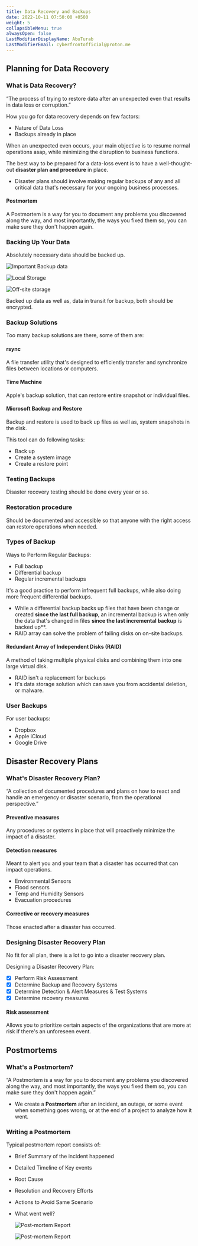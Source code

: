 ```yaml
---
title: Data Recovery and Backups
date: 2022-10-11 07:50:00 +0500
weight: 5
collapsibleMenu: true
alwaysOpen: false
LastModifierDisplayName: AbuTurab
LastModifierEmail: cyberfrontofficial@proton.me
---
```


## **Planning for Data Recovery**

### **What is Data Recovery?**
  
  “The process of trying to restore data after an unexpected even that results in data loss or corruption.”
  
  How you go for data recovery depends on few factors:
  + Nature of Data Loss
  + Backups already in place
  
  When an unexpected even occurs, your main objective is to resume normal operations asap, while minimizing the disruption to business functions.
  
  The best way to be prepared for a data-loss event is to have a well-thought-out **disaster plan and procedure** in place.
  + Disaster plans should involve making regular backups of any and all critical data that's necessary for your ongoing business processes.

#### Postmortem
  
  A Postmortem is a way for you to document any problems you discovered along the way, and most importantly, the ways you fixed them so, you can make sure they don't happen again.

### Backing Up Your Data
  
  Absolutely necessary data should be backed up.
  
  ![Important Backup data](/notes/Data%20Recovery%20and%20Backups.png)
  
  ![Local Storage](/notes/Data%20Recovery%20and%20Backups-1.png)
  
  ![Off-site storage](/notes/Data%20Recovery%20and%20Backups-2.png)
  
  Backed up data as well as, data in transit for backup, both should be encrypted.

### **Backup Solutions**
  
  Too many backup solutions are there, some of them are:

#### rsync
  
  A file transfer utility that's designed to efficiently transfer and synchronize files between locations or computers.
#### Time Machine
  
  Apple's backup solution, that can restore entire snapshot or individual files.

#### Microsoft Backup and Restore
  
  Backup and restore is used to back up files as well as, system snapshots in the disk.
  
  This tool can do following tasks:
  + Back up
  + Create a system image
  + Create a restore point

### **Testing Backups**
  
  Disaster recovery testing should be done every year or so.

### Restoration procedure
  
  Should be documented and accessible so that anyone with the right access can restore operations when needed.

### **Types of Backup**
  
  Ways to Perform Regular Backups:
  + Full backup
  + Differential backup
  + Regular incremental backups
  
  It's a good practice to perform infrequent full backups, while also doing more frequent differential backups.
  + While a differential backup backs up files that have been change or created **since the last full backup**, an incremental backup is when only the data that's changed in files **since the last incremental backup** is backed up**.
  + RAID array can solve the problem of failing disks on on-site backups.

#### Redundant Array of Independent Disks (RAID)
  
  A method of taking multiple physical disks and combining them into one large virtual disk.
  + RAID isn't a replacement for backups
  + It's data storage solution which can save you from accidental deletion, or malware.

### User Backups
  
  For user backups:
  + Dropbox
  + Apple iCloud
  + Google Drive

## **Disaster Recovery Plans**

### **What's Disaster Recovery Plan?**
  
  “A collection of documented procedures and plans on how to react and handle an emergency or disaster scenario, from the operational perspective.”

#### Preventive measures
  
  Any procedures or systems in place that will proactively minimize the impact of a disaster.

#### Detection measures
  
  Meant to alert you and your team that a disaster has occurred that can impact operations.
  + Environmental Sensors
  + Flood sensors
  + Temp and Humidity Sensors
  + Evacuation procedures

#### Corrective or recovery measures
  
  Those enacted after a disaster has occurred.

### **Designing Disaster Recovery Plan**
  
  No fit for all plan, there is a lot to go into a disaster recovery plan.
  
  Designing a Disaster Recovery Plan:
- [x] Perform Risk Assessment
- [x] Determine Backup and Recovery Systems
- [x] Determine Detection & Alert Measures & Test Systems
- [x] Determine recovery measures

#### Risk assessment
  
  Allows you to prioritize certain aspects of the organizations that are more at risk if there's an unforeseen event.

## **Postmortems**

### What's a Postmortem?
  
“A Postmortem is a way for you to document any problems you discovered along the way, and most importantly, the ways you fixed them so, you can make sure they don't happen again.”
+ We create a **Postmortem** after an incident, an outage, or some event when something goes wrong, or at the end of a project to analyze how it went.

### Writing a Postmortem
  
Typical postmortem report consists of:
+ Brief Summary of the incident happened
+ Detailed Timeline of Key events
+ Root Cause
+ Resolution and Recovery Efforts
+ Actions to Avoid Same Scenario
+ What went well?
  
  ![Post-mortem Report](/notes/Data%20Recovery%20and%20Backups-3.png)
  
  ![Post-mortem Report](/notes/Data%20Recovery%20and%20Backups-4.png)
